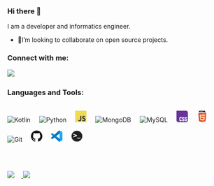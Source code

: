 ### Hi there 👋

I am a developer and informatics engineer.

- 🤝I’m looking to collaborate on open source projects.

### Connect with me:

<a href="https://www.linkedin.com/in/marco-vanegas/"><img src="https://img.icons8.com/?size=100&id=13930&format=png&color=000000" width="40"/></a>

### Languages and Tools:

<div align="left">
<img alt="Kotlin" width="26px" style="margin-right: 16px; margin-top: 16px;" src="https://upload.wikimedia.org/wikipedia/commons/7/74/Kotlin_Icon.png"/>
<img alt="Python" width="26px" style="margin-right: 16px; margin-top: 16px;" src="https://upload.wikimedia.org/wikipedia/commons/c/c3/Python-logo-notext.svg"/>
<img alt="JavaScript" width="26px" style="margin-right: 16px; margin-top: 16px;" src="https://raw.githubusercontent.com/github/explore/80688e429a7d4ef2fca1e82350fe8e3517d3494d/topics/javascript/javascript.png" />
<img alt="MongoDB" width="26px" style="margin-right: 16px; margin-top: 16px;" src="https://victorroblesweb.es/wp-content/uploads/2016/11/mongodb.png" />
<img alt="MySQL" width="26px" style="margin-right: 16px; margin-top: 16px;" src="https://www.freepnglogos.com/uploads/logo-mysql-png/logo-mysql-mysql-logo-png-images-are-download-crazypng-21.png" />
<img alt="CSS3" width="26px" style="margin-right: 16px; margin-top: 16px;" src="https://raw.githubusercontent.com/github/explore/80688e429a7d4ef2fca1e82350fe8e3517d3494d/topics/css/css.png" />
<img alt="HTML5" width="26px" style="margin-right: 16px; margin-top: 16px;" src="https://raw.githubusercontent.com/github/explore/80688e429a7d4ef2fca1e82350fe8e3517d3494d/topics/html/html.png" />
<img alt="Git" width="26px" style="margin-right: 16px; margin-top: 16px;" src="https://cdn.iconscout.com/icon/free/png-256/git-18-1175219.png" />
<img alt="GitHub" width="26px" style="margin-right: 16px; margin-top: 16px;" src="https://raw.githubusercontent.com/github/explore/78df643247d429f6cc873026c0622819ad797942/topics/github/github.png" />
<img alt="Visual Studio Code" width="26px" style="margin-right: 16px; margin-top: 16px;" src="https://raw.githubusercontent.com/github/explore/80688e429a7d4ef2fca1e82350fe8e3517d3494d/topics/visual-studio-code/visual-studio-code.png" />
<img alt="Terminal" width="26px" style="margin-right: 16px; margin-top: 16px;" src="https://raw.githubusercontent.com/github/explore/80688e429a7d4ef2fca1e82350fe8e3517d3494d/topics/terminal/terminal.png" />
</div>

<br><br>
<a href="https://github.com/nemoartdev">
<img height="180em" style="margin-right: 16px; margin-top: 16px;" src="https://github-readme-stats.vercel.app/api?username=nemoartdev&show_icons=true&theme=gotham&include_all_commits=true&count_private=true"/>
<img height="180em" style="margin-right: 16px; margin-top: 16px;" src="https://github-readme-stats.vercel.app/api/top-langs/?username=nemoartdev&layout=compact&langs_count=7&theme=gotham"/>
</a>
